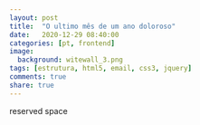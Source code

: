 ```yaml
---
layout: post
title:  "O ultimo mês de um ano doloroso"
date:   2020-12-29 08:40:00
categories: [pt, frontend]
image:
  background: witewall_3.png
tags: [estrutura, html5, email, css3, jquery]
comments: true
share: true
---
```

reserved space